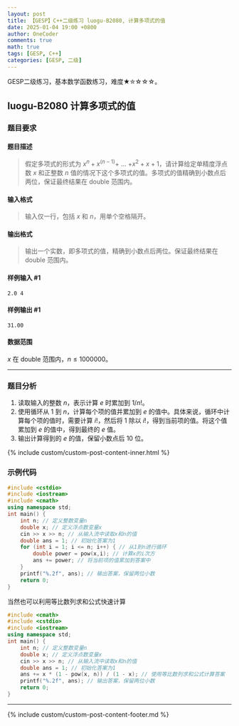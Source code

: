 ```yaml
---
layout: post
title: 【GESP】C++二级练习 luogu-B2080, 计算多项式的值
date: 2025-01-04 19:00 +0800
author: OneCoder
comments: true
math: true
tags: [GESP, C++]
categories: [GESP, 二级]
---
```

GESP二级练习，基本数学函数练习，难度★✮☆☆☆。

<!--more-->

## luogu-B2080 计算多项式的值

### 题目要求

#### 题目描述

>假定多项式的形式为 $x^n+x^{(n-1)}+$ … $+x^2+x+1$，请计算给定单精度浮点数 $x$ 和正整数 $n$ 值的情况下这个多项式的值。多项式的值精确到小数点后两位，保证最终结果在 double 范围内。

#### 输入格式

>输入仅一行，包括 $x$ 和 $n$，用单个空格隔开。

#### 输出格式

>输出一个实数，即多项式的值，精确到小数点后两位。保证最终结果在 double 范围内。

#### 样例输入 #1

```console
2.0 4
```

#### 样例输出 #1

```console
31.00
```

#### 数据范围

$x$ 在 double 范围内，$n \le 1000000$。

---

### 题目分析

1. 读取输入的整数 $n$，表示计算 $e$ 时累加到 $1/n!$。
2. 使用循环从 $1$ 到 $n$，计算每个项的值并累加到 $e$ 的值中。具体来说，循环中计算每个项的值时，需要计算 $i!$，然后将 $1$ 除以 $i!$，得到当前项的值。将这个值累加到 $e$ 的值中，得到最终的 $e$ 值。
3. 输出计算得到的 $e$ 的值，保留小数点后 $10$ 位。

{% include custom/custom-post-content-inner.html %}

### 示例代码

```cpp
#include <cstdio>
#include <iostream>
#include <cmath>
using namespace std;
int main() {
    int n; // 定义整数变量n
    double x; // 定义浮点数变量x
    cin >> x >> n; // 从输入流中读取x和n的值
    double ans = 1; // 初始化答案为1
    for (int i = 1; i <= n; i++) { // 从1到n进行循环
        double power = pow(x,i); // 计算x的i次方
        ans += power; // 将当前项的值累加到答案中
    }
    printf("%.2f", ans); // 输出答案，保留两位小数
    return 0;
}
```

当然也可以利用等比数列求和公式快速计算

```cpp
#include <cmath>
#include <cstdio>
#include <iostream>
using namespace std;
int main() {
    int n; // 定义整数变量n
    double x; // 定义浮点数变量x
    cin >> x >> n; // 从输入流中读取x和n的值
    double ans = 1; // 初始化答案为1
    ans += x * (1 - pow(x, n)) / (1 - x); // 使用等比数列求和公式计算答案
    printf("%.2f", ans); // 输出答案，保留两位小数
    return 0;
}
```

---

{% include custom/custom-post-content-footer.md %}
